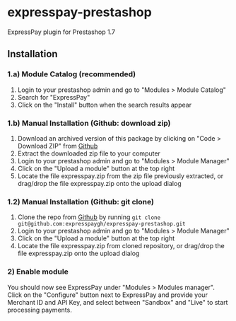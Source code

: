 # expresspay-prestashop
ExpressPay plugin for Prestashop 1.7

## Installation

### 1.a) Module Catalog (recommended)
1. Login to your prestashop admin and go to "Modules > Module Catalog"
2. Search for "ExpressPay"
3. Click on the "Install" button when the search results appear

### 1.b) Manual Installation (Github: download zip)
1. Download an archived version of this package by clicking on "Code > Download ZIP" from [Github](https://github.com/expresspaygh/expresspay-prestashop)
2. Extract the downloaded zip file to your computer
3. Login to your prestashop admin and go to "Modules > Module Manager"
4. Click on the "Upload a module" button at the top right
5. Locate the file expresspay.zip from the zip file previously extracted, or drag/drop the file expresspay.zip onto the upload dialog

### 1.2) Manual Installation (Github: git clone)
1. Clone the repo from [Github](https://github.com/expresspaygh/expresspay-prestashop) by running `git clone git@github.com:expresspaygh/expresspay-prestashop.git`
3. Login to your prestashop admin and go to "Modules > Module Manager"
4. Click on the "Upload a module" button at the top right
5. Locate the file expresspay.zip from cloned repository, or drag/drop the file expresspay.zip onto the upload dialog

### 2) Enable module

You should now see ExpressPay under "Modules > Modules manager". Click on the "Configure" button next to ExpressPay and provide your Merchant ID and API Key, and select between "Sandbox" and "Live" to start processing payments.